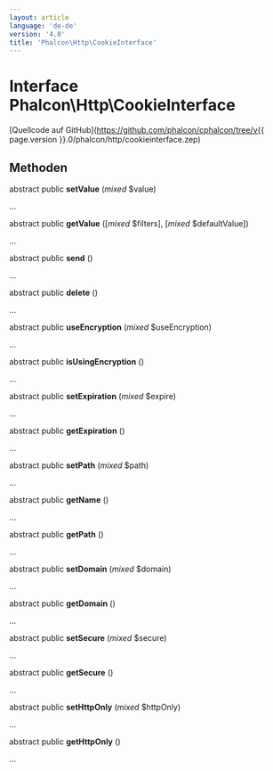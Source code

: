 ```yaml
---
layout: article
language: 'de-de'
version: '4.0'
title: 'Phalcon\Http\CookieInterface'
---
```

# Interface **Phalcon\Http\CookieInterface**

[Quellcode auf GitHub](https://github.com/phalcon/cphalcon/tree/v{{ page.version }}.0/phalcon/http/cookieinterface.zep)

## Methoden

abstract public **setValue** (*mixed* $value)

...

abstract public **getValue** ([*mixed* $filters], [*mixed* $defaultValue])

...

abstract public **send** ()

...

abstract public **delete** ()

...

abstract public **useEncryption** (*mixed* $useEncryption)

...

abstract public **isUsingEncryption** ()

...

abstract public **setExpiration** (*mixed* $expire)

...

abstract public **getExpiration** ()

...

abstract public **setPath** (*mixed* $path)

...

abstract public **getName** ()

...

abstract public **getPath** ()

...

abstract public **setDomain** (*mixed* $domain)

...

abstract public **getDomain** ()

...

abstract public **setSecure** (*mixed* $secure)

...

abstract public **getSecure** ()

...

abstract public **setHttpOnly** (*mixed* $httpOnly)

...

abstract public **getHttpOnly** ()

...